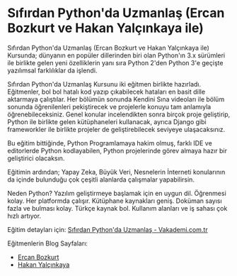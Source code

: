 # Sıfırdan Python'da Uzmanlaş (Ercan Bozkurt ve Hakan Yalçınkaya ile)

Sıfırdan Python'da Uzmanlaş (Ercan Bozkurt ve Hakan Yalçınkaya ile) Kursunda; dünyanın en popüler dillerinden biri olan Python'ın 3.x sürümleri ile birlikte gelen yeni özelliklerin yanı sıra Python 2'den Python 3'e geçişte yazılımsal farklılıklar da işlendi.

Sıfırdan Python'da Uzmanlaş Kursunu iki eğitmen birlikte hazırladı. Eğitmenler, bol bol hatalı kod yazıp çıkabilecek hataları en basit dille aktarmaya çalıştılar. Her bölümün sonunda Kendini Sına videoları ile bölüm sonunda öğrenilenleri pekiştirecek ve projelerle konuyu tam anlamıyla öğrenebileceksiniz. Genel konular incelendikten sonra birçok proje geliştirip, Python ile birlikte gelen kütüphaneleri kullanacak, ayrıca Django gibi frameworkler ile birlikte projeler de geliştirebilecek seviyeye ulaşacaksınız.

Bu eğitim bittiğinde, Python Programlamaya hakim olmuş, farklı IDE ve editorlerde Python kodlayabilen, Python projelerinde görev almaya hazır bir geliştirici olacaksın.

Eğitimin ardından; Yapay Zeka, Büyük Veri, Nesnelerin İnterneti konularının da içinde bulunduğu çok çeşitli alanlarda çalışmalar yapabilirsin.

Neden Python?
Yazılım geliştirmeye başlamak için en uygun dil.
Öğrenmesi kolay.
Her platformda çalışır.
Kütüphane kaynakları geniş.
Doküman sayısı fazla ve bulması kolay.
Türkçe kaynak bol.
Kullanım alanları ve iş sahası çok hızlı artıyor.


Eğitim detayları için:
[Sıfırdan Python'da Uzmanlaş - Vakademi.com.tr](https://vakademi.com.tr/home/category/yazilim/sifirdan-pythonda-uzmanlas/)

Eğitmenlerin Blog Sayfaları:
- [Ercan Bozkurt](http://ercanbozkurt.blogspot.com/)
- [Hakan Yalçınkaya](https://hakanyalcinkaya.github.io/)
